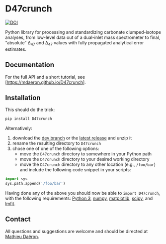 # D47crunch

[![DOI](https://zenodo.org/badge/DOI/10.5281/zenodo.4314550.svg)](https://doi.org/10.5281/zenodo.4314550)

Python library for processing and standardizing carbonate clumped-isotope analyses, from low-level data out of a dual-inlet mass spectrometer to final, “absolute” Δ<sub>47</sub> and Δ<sub>47</sub> values with fully propagated analytical error estimates.

## Documentation

For the full API and a short tutorial, see [https://mdaeron.github.io/D47crunch].

[https://mdaeron.github.io/D47crunch]: https://mdaeron.github.io/D47crunch

## Installation

This should do the trick:

```bash
pip install D47crunch
```

Alternatively:

1. download the [dev branch] or the [latest release] and unzip it
2. rename the resulting directory to `D47crunch`
3. chose one of one of the following options:
	+ move the `D47crunch` directory to somewhere in your Python path
	+ move the `D47crunch` directory to your desired working directory
	+ move the `D47crunch` directory to any other location (e.g., `/foo/bar`) and include the following code snippet in your scripts:

```py
import sys
sys.path.append('/foo/bar')
```
Having done any of the above you should now be able to `import D47crunch`, with the following requirements: [Python 3], [numpy], [matplotlib], [scipy], and [lmfit].

[Python 3]: https://www.python.org
[numpy]: https://numpy.org
[lmfit]: https://lmfit.github.io
[matplotlib]: https://matplotlib.org
[scipy]: https://www.scipy.org
[dev branch]: https://github.com/mdaeron/D47crunch/archive/dev.zip
[latest release]: https://github.com/mdaeron/D47crunch/releases/latest

## Contact

All questions and suggestions are welcome and should be directed at [Mathieu Daëron](mailto:daeron@lsce.ipsl.fr?subject=[D47crunch]).

